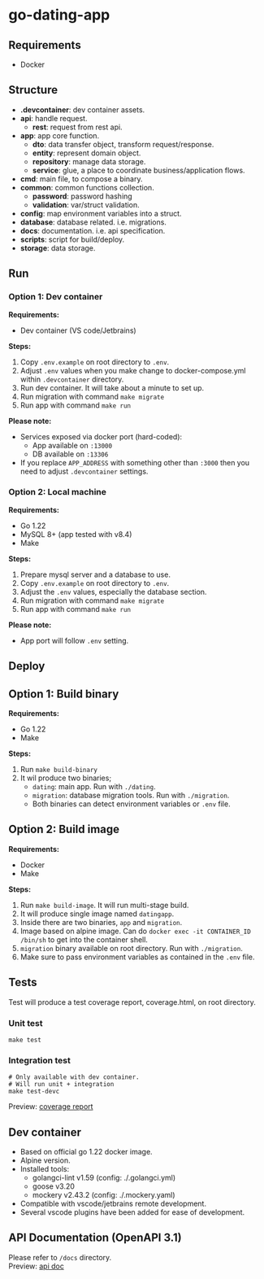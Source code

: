# go-dating-app

## Requirements

- Docker

## Structure

- **.devcontainer**: dev container assets.
- **api**: handle request.
    - **rest**: request from rest api.
- **app**: app core function.
    - **dto**: data transfer object, transform request/response.
    - **entity**: represent domain object.
    - **repository**: manage data storage.
    - **service**: glue, a place to coordinate business/application flows.
- **cmd**: main file, to compose a binary.
- **common**: common functions collection.
    - **password**: password hashing
    - **validation**: var/struct validation.
- **config**: map environment variables into a struct.
- **database**: database related. i.e. migrations.
- **docs**: documentation. i.e. api specification.
- **scripts**: script for build/deploy.
- **storage**: data storage.

## Run

### Option 1: Dev container

**Requirements:**

- Dev container (VS code/Jetbrains)

**Steps:**

1. Copy `.env.example` on root directory to `.env`.
2. Adjust `.env` values when you make change to docker-compose.yml within `.devcontainer` directory.
3. Run dev container. It will take about a minute to set up.
4. Run migration with command `make migrate`
5. Run app with command `make run`

**Please note:**

- Services exposed via docker port (hard-coded):
    - App available on `:13000`
    - DB available on `:13306`
- If you replace `APP_ADDRESS` with something other than `:3000` then you need to adjust `.devcontainer` settings.

### Option 2: Local machine

**Requirements:**

- Go 1.22
- MySQL 8+ (app tested with v8.4)
- Make

**Steps:**

1. Prepare mysql server and a database to use.
2. Copy `.env.example` on root directory to `.env`.
3. Adjust the `.env` values, especially the database section.
4. Run migration with command `make migrate`
5. Run app with command `make run`

**Please note:**

- App port will follow `.env` setting.

## Deploy

## Option 1: Build binary

**Requirements:**

- Go 1.22
- Make

**Steps:**

1. Run `make build-binary`
2. It wil produce two binaries;
    - `dating`: main app. Run with `./dating`.
    - `migration`: database migration tools. Run with `./migration`.
    - Both binaries can detect environment variables or `.env` file.

## Option 2: Build image

**Requirements:**

- Docker
- Make

**Steps:**

1. Run `make build-image`. It will run multi-stage build.
2. It will produce single image named `datingapp`.
3. Inside there are two binaries, `app` and `migration`.
4. Image based on alpine image. Can do `docker exec -it CONTAINER_ID /bin/sh` to get into the container shell.
5. `migration` binary available on root directory. Run with `./migration`.
6. Make sure to pass environment variables as contained in the `.env` file.

## Tests

Test will produce a test coverage report, coverage.html, on root directory.

### Unit test

```shell
make test
```

### Integration test

```shell
# Only available with dev container.
# Will run unit + integration
make test-devc
```

Preview: [coverage report](https://raw.githack.com/alfi-repo/go-dating-app2/main/coverage.html)

## Dev container

- Based on official go 1.22 docker image.
- Alpine version.
- Installed tools:
    - golangci-lint v1.59 (config: ./.golangci.yml)
    - goose v3.20
    - mockery v2.43.2 (config: ./.mockery.yaml)
- Compatible with vscode/jetbrains remote development.
- Several vscode plugins have been added for ease of development.

## API Documentation (OpenAPI 3.1)

Please refer to `/docs` directory.  
Preview: [api doc](https://elements-demo.stoplight.io/?spec=https://raw.githubusercontent.com/alfi-repo/go-dating-app2/main/docs/openapi.yaml)
